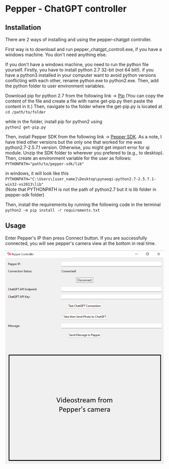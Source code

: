 # Pepper - ChatGPT controller

## Installation
There are 2 ways of installing and using the pepper-chatgpt controller.  

First way is to download and run pepper_chatgpt_controll.exe, if you have a windows machine. You don't need anything else.

If you don't have a windows machine, you need to run the python file yourself. Firstly, you have to install python 2.7 32-bit (not 64 bit!). if you have a python3 installed in your computer want to avoid python versions conflicting with each other, rename python.exe to python2.exe. Then, add the python folder to user environment variables.

Download pip for python 2.7 from the following link -> [Pip](https://bootstrap.pypa.io/get-pip.py) (You can copy the content of the file and create a file with name get-pip.py then paste the content in it.) Then, navigate to the folder where the get-pip.py is located at  
`cd /path/to/folder`

while in the folder, install pip for python2 using  
`python2 get-pip.py`


Then, install Pepper SDK from the following link -> [Pepper SDK](https://community-static.aldebaran.com/resources/2.5.10/Python%20SDK/pynaoqi-python2.7-2.5.7.1-win32-vs2013.zip). As a note, I have tried other versions but the only one that worked for me was python2.7-2.5.7.1 version. Otherwise, you might get import error for qi module. Unzip the SDK folder to wherever you prefered to (e.g., to desktop). Then, create an environment variable for the user as follows:  
`PYTHONPATH="path/to/pepper-sdk/lib"`  
  
in windows, it will look like this  
`PYTHONPATH="C:\Users\[user_name]\Desktop\pynaoqi-python2.7-2.5.7.1-win32-vs2013\lib"`  
(Note that PYTHONPATH is not the path of python2.7 but it is lib folder in pepper-sdk folder)

Then, install the requirements by running the following code in the terminal  
`python2 -m pip install -r requirements.txt`

## Usage

Enter Pepper's IP then press Connect button. If you are successfully connected, you will see pepper's camera view at the bottom in real time.


![Pepper-ChatGPT-GUI](pepper_chatgpt.png)
